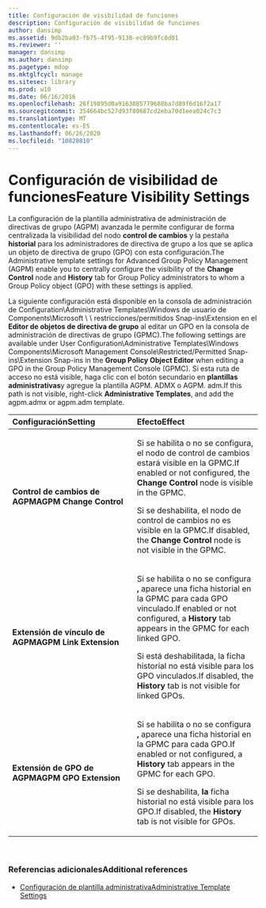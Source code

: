 ```yaml
---
title: Configuración de visibilidad de funciones
description: Configuración de visibilidad de funciones
author: dansimp
ms.assetid: 9db2ba03-fb75-4f95-9138-ec89b9fc8d01
ms.reviewer: ''
manager: dansimp
ms.author: dansimp
ms.pagetype: mdop
ms.mktglfcycl: manage
ms.sitesec: library
ms.prod: w10
ms.date: 06/16/2016
ms.openlocfilehash: 26f19895d0a9163885779688ba7d89f6d16f2a17
ms.sourcegitcommit: 354664bc527d93f80687cd2eba70d1eea024c7c3
ms.translationtype: MT
ms.contentlocale: es-ES
ms.lasthandoff: 06/26/2020
ms.locfileid: "10820810"
---
```

# <span data-ttu-id="4c2af-103">Configuración de visibilidad de funciones</span><span class="sxs-lookup"><span data-stu-id="4c2af-103">Feature Visibility Settings</span></span>


<span data-ttu-id="4c2af-104">La configuración de la plantilla administrativa de administración de directivas de grupo (AGPM) avanzada le permite configurar de forma centralizada la visibilidad del nodo **control de cambios** y la pestaña **historial** para los administradores de directiva de grupo a los que se aplica un objeto de directiva de grupo (GPO) con esta configuración.</span><span class="sxs-lookup"><span data-stu-id="4c2af-104">The Administrative template settings for Advanced Group Policy Management (AGPM) enable you to centrally configure the visibility of the **Change Control** node and **History** tab for Group Policy administrators to whom a Group Policy object (GPO) with these settings is applied.</span></span>

<span data-ttu-id="4c2af-105">La siguiente configuración está disponible en la consola de administración de Configuration\\Administrative Templates\\Windows de usuario de Components\\Microsoft \ \ restricciones/permitidos Snap-ins\\Extension en el **Editor de objetos de directiva de grupo** al editar un GPO en la consola de administración de directivas de grupo (GPMC).</span><span class="sxs-lookup"><span data-stu-id="4c2af-105">The following settings are available under User Configuration\\Administrative Templates\\Windows Components\\Microsoft Management Console\\Restricted/Permitted Snap-ins\\Extension Snap-ins in the **Group Policy Object Editor** when editing a GPO in the Group Policy Management Console (GPMC).</span></span> <span data-ttu-id="4c2af-106">Si esta ruta de acceso no está visible, haga clic con el botón secundario en **plantillas administrativas**y agregue la plantilla AGPM. ADMX o AGPM. adm.</span><span class="sxs-lookup"><span data-stu-id="4c2af-106">If this path is not visible, right-click **Administrative Templates**, and add the agpm.admx or agpm.adm template.</span></span>

<table>
<colgroup>
<col width="50%" />
<col width="50%" />
</colgroup>
<thead>
<tr class="header">
<th align="left"><span data-ttu-id="4c2af-107">Configuración</span><span class="sxs-lookup"><span data-stu-id="4c2af-107">Setting</span></span></th>
<th align="left"><span data-ttu-id="4c2af-108">Efecto</span><span class="sxs-lookup"><span data-stu-id="4c2af-108">Effect</span></span></th>
</tr>
</thead>
<tbody>
<tr class="odd">
<td align="left"><p><strong><span data-ttu-id="4c2af-109">Control de cambios de AGPM</span><span class="sxs-lookup"><span data-stu-id="4c2af-109">AGPM Change Control</span></span></strong></p></td>
<td align="left"><p><span data-ttu-id="4c2af-110">Si se habilita o no se configura, el <strong> </strong> nodo de control de cambios estará visible en la GPMC.</span><span class="sxs-lookup"><span data-stu-id="4c2af-110">If enabled or not configured, the <strong>Change Control</strong> node is visible in the GPMC.</span></span></p>
<p><span data-ttu-id="4c2af-111">Si se deshabilita, el <strong> </strong> nodo de control de cambios no es visible en la GPMC.</span><span class="sxs-lookup"><span data-stu-id="4c2af-111">If disabled, the <strong>Change Control</strong> node is not visible in the GPMC.</span></span></p></td>
</tr>
<tr class="even">
<td align="left"><p><strong><span data-ttu-id="4c2af-112">Extensión de vínculo de AGPM</span><span class="sxs-lookup"><span data-stu-id="4c2af-112">AGPM Link Extension</span></span></strong></p></td>
<td align="left"><p><span data-ttu-id="4c2af-113">Si se habilita o no se configura <strong> , </strong> aparece una ficha historial en la GPMC para cada GPO vinculado.</span><span class="sxs-lookup"><span data-stu-id="4c2af-113">If enabled or not configured, a <strong>History</strong> tab appears in the GPMC for each linked GPO.</span></span></p>
<p><span data-ttu-id="4c2af-114">Si está deshabilitada, la <strong> </strong> ficha historial no está visible para los GPO vinculados.</span><span class="sxs-lookup"><span data-stu-id="4c2af-114">If disabled, the <strong>History</strong> tab is not visible for linked GPOs.</span></span></p></td>
</tr>
<tr class="odd">
<td align="left"><p><strong><span data-ttu-id="4c2af-115">Extensión de GPO de AGPM</span><span class="sxs-lookup"><span data-stu-id="4c2af-115">AGPM GPO Extension</span></span></strong></p></td>
<td align="left"><p><span data-ttu-id="4c2af-116">Si se habilita o no se configura <strong> , </strong> aparece una ficha historial en la GPMC para cada GPO.</span><span class="sxs-lookup"><span data-stu-id="4c2af-116">If enabled or not configured, a <strong>History</strong> tab appears in the GPMC for each GPO.</span></span></p>
<p><span data-ttu-id="4c2af-117">Si se deshabilita, <strong> la </strong> ficha historial no está visible para los GPO.</span><span class="sxs-lookup"><span data-stu-id="4c2af-117">If disabled, the <strong>History</strong> tab is not visible for GPOs.</span></span></p></td>
</tr>
</tbody>
</table>

 

### <span data-ttu-id="4c2af-118">Referencias adicionales</span><span class="sxs-lookup"><span data-stu-id="4c2af-118">Additional references</span></span>

-   [<span data-ttu-id="4c2af-119">Configuración de plantilla administrativa</span><span class="sxs-lookup"><span data-stu-id="4c2af-119">Administrative Template Settings</span></span>](administrative-template-settings.md)

 

 





